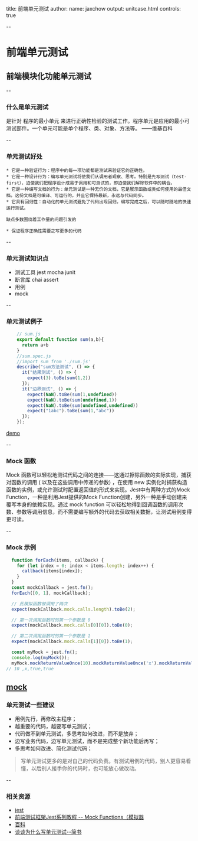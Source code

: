 title: 前端单元测试
author:
  name: jaxchow
output: unitcase.html
controls: true

--

# 前端单元测试
## 前端模块化功能单元测试

--

### 什么是单元测试

  是针对 程序的最小单元 来进行正确性检验的测试工作。程序单元是应用的最小可测试部件。一个单元可能是单个程序、类、对象、方法等。 ——维基百科

--

### 单元测试好处

    * 它是一种验证行为：程序中的每一项功能都是测试来验证它的正确性。
    * 它是一种设计行为：编写单元测试将使我们从调用者观察、思考。特别是先写测试（test-first），迫使我们把程序设计成易于调用和可测试的，即迫使我们解除软件中的耦合。
    * 它是一种编写文档的行为：单元测试是一种无价的文档，它是展示函数或类如何使用的最佳文档。这份文档是可编译、可运行的，并且它保持最新，永远与代码同步。
    * 它具有回归性：自动化的单元测试避免了代码出现回归，编写完成之后，可以随时随地的快速运行测试。

    缺点多数围绕着工作量的问题引发的

    * 保证程序正确性需要之写更多的代码
--

### 单元测试知识点

  * 测试工具 jest mocha junit
  * 断言库 chai assert
  * 用例
  * mock

--

### 单元测试例子

```javascript
    // sum.js
    export default function sum(a,b){
      return a+b
    }
    //sum.spec.js
    //import sum from './sum.js'
    describe("sum方法测试", () => {
      it("结果测试", () => {
        expect(3).toBe(sum(1,2))
      });
      it("边界测试", () => {
        expect(NaN).toBe(sum(1,undefined))
        expect(NaN).toBe(sum(undefined,1))
        expect(NaN).toBe(sum(undefined,undefined))
        expect("1abc").toBe(sum(1,"abc"))
      });
    });

```
[demo](atom:///Users/jaxchow/workspace/rsm-application/src/app_modules/Credit/__tests__/demo.spec.js)

--

### Mock 函数

  Mock 函数可以轻松地测试代码之间的连接——这通过擦除函数的实际实现，捕获对函数的调用 ( 以及在这些调用中传递的参数) ，在使用 new 实例化时捕获构造函数的实例，或允许测试时配置返回值的形式来实现。Jest中有两种方式的Mock Function，一种是利用Jest提供的Mock Function创建，另外一种是手动创建来覆写本身的依赖实现。通过 mock function 可以轻松地得到回调函数的调用次数、参数等调用信息，而不需要编写额外的代码去获取相关数据，让测试用例变得更可读。

--
### Mock 示例

```javascript
  function forEach(items, callback) {
    for (let index = 0; index < items.length; index++) {
      callback(items[index]);
    }
  }
  const mockCallback = jest.fn();
  forEach([0, 1], mockCallback);

  // 此模拟函数被调用了两次
  expect(mockCallback.mock.calls.length).toBe(2);

  // 第一次调用函数时的第一个参数是 0
  expect(mockCallback.mock.calls[0][0]).toBe(0);

  // 第二次调用函数时的第一个参数是 1
  expect(mockCallback.mock.calls[1][0]).toBe(1);

  const myMock = jest.fn();
  console.log(myMock());
  myMock.mockReturnValueOnce(10).mockReturnValueOnce('x').mockReturnValue(true);
// 10 ,x,true,true
```
[mock](atom:///Users/jaxchow/workspace/rsm-application/src/app_modules/Credit/__tests__/mock.spec.js)
--

### 单元测试一些建议

 * 用例先行，再修改主程序；
 * 越重要的代码，越要写单元测试；
 * 代码做不到单元测试，多思考如何改进，而不是放弃；
 * 边写业务代码，边写单元测试，而不是完成整个新功能后再写；
 * 多思考如何改进、简化测试代码；

 > 写单元测试更多的是对自己的代码负责。有测试用例的代码，别人更容易看懂，以后别人接手你的代码时，也可能放心做改动。

--

### 相关资源

  * [jest](https://facebook.github.io/jest/)
  * [前端测试框架Jest系列教程 -- Mock Functions（模拟器](https://www.cnblogs.com/Wolfmanlq/p/8025329.html)
  * [百科](https://baike.baidu.com/item/%E5%8D%95%E5%85%83%E6%B5%8B%E8%AF%95/1917084?fr=aladdin)
  * [谈谈为什么写单元测试--简书](https://www.jianshu.com/p/fa41fb80d2b8)
